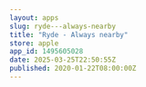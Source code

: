 ```yaml
---
layout: apps
slug: ryde---always-nearby
title: "Ryde - Always nearby"
store: apple
app_id: 1495605028
date: 2025-03-25T22:50:55Z
published: 2020-01-22T08:00:00Z
---
```

